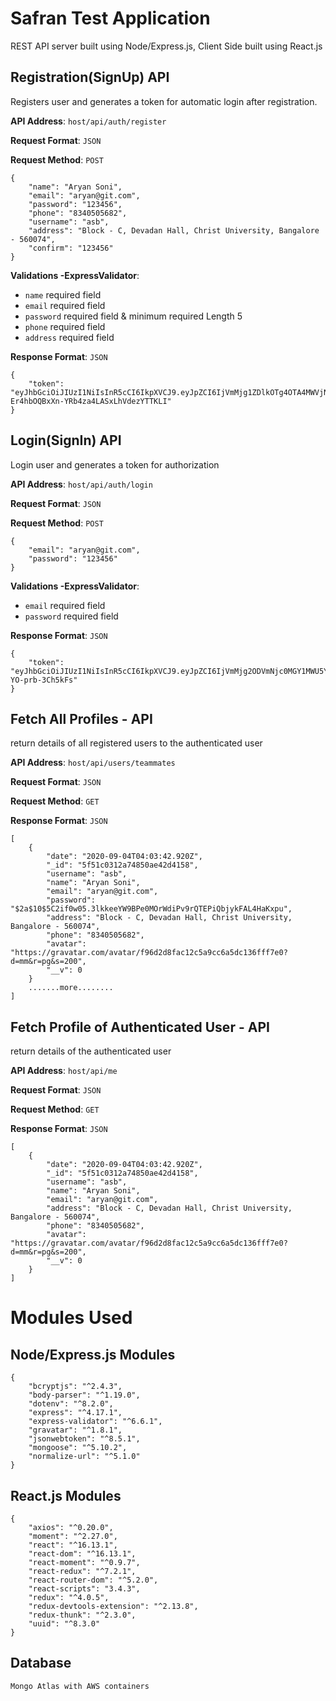 # Safran Test Application
REST API server built using Node/Express.js, Client Side built using React.js

## Registration(SignUp) API
Registers user and generates a token for automatic login after registration.

**API Address**: `host/api/auth/register`

**Request Format**: `JSON`

**Request Method**: `POST`

```
{
    "name": "Aryan Soni",
    "email": "aryan@git.com",
    "password": "123456",
    "phone": "8340505682",
    "username": "asb",
    "address": "Block - C, Devadan Hall, Christ University, Bangalore - 560074",
    "confirm": "123456"
}
```
**Validations -ExpressValidator**:
- `name` required field
- `email` required field
- `password` required field & minimum required Length 5
- `phone` required field
- `address` required field

**Response Format**: `JSON`
```
{
    "token": "eyJhbGciOiJIUzI1NiIsInR5cCI6IkpXVCJ9.eyJpZCI6IjVmMjg1ZDlkOTg4OTA4MWVjNDQ4OWVlZiIsImlhdCI6MTU5NjQ4MDkyNiwiZXhwIjoxNTk2ODQwOTI2fQ.eTuk5C2-Er4hbOQBxXn-YRb4za4LASxLhVdezYTTKLI"
}
```

## Login(SignIn) API
Login user and generates a token for authorization

**API Address**: `host/api/auth/login`

**Request Format**: `JSON`

**Request Method**: `POST`

```
{
    "email": "aryan@git.com",
    "password": "123456"
}
```
**Validations -ExpressValidator**:
- `email` required field
- `password` required field

**Response Format**: `JSON`
```
{
    "token": "eyJhbGciOiJIUzI1NiIsInR5cCI6IkpXVCJ9.eyJpZCI6IjVmMjg2ODVmNjc0MGY1MWU5Y2ZjM2ExZSIsImlhdCI6MTU5NjQ4NDAwNSwiZXhwIjoxNTk2ODQ0MDA1fQ.BaunpHWG1spxd54E2fDr6Ks1_qXZ-YO-prb-3Ch5kFs"
}
```

## Fetch All Profiles - API
return details of all registered users to the authenticated user

**API Address**: `host/api/users/teammates`

**Request Format**: `JSON`

**Request Method**: `GET`

**Response Format**: `JSON`
```
[
    {
        "date": "2020-09-04T04:03:42.920Z",
        "_id": "5f51c0312a74850ae42d4158",
        "username": "asb",
        "name": "Aryan Soni",
        "email": "aryan@git.com",
        "password": "$2a$10$5C2if0w05.3lkkeeYW9BPe0MOrWdiPv9rQTEPiQbjykFAL4HaKxpu",
        "address": "Block - C, Devadan Hall, Christ University, Bangalore - 560074",
        "phone": "8340505682",
        "avatar": "https://gravatar.com/avatar/f96d2d8fac12c5a9cc6a5dc136fff7e0?d=mm&r=pg&s=200",
        "__v": 0
    }
    .......more........
]
```

## Fetch Profile of Authenticated User - API
return details of the authenticated user

**API Address**: `host/api/me`

**Request Format**: `JSON`

**Request Method**: `GET`

**Response Format**: `JSON`
```
[
    {
        "date": "2020-09-04T04:03:42.920Z",
        "_id": "5f51c0312a74850ae42d4158",
        "username": "asb",
        "name": "Aryan Soni",
        "email": "aryan@git.com",
        "address": "Block - C, Devadan Hall, Christ University, Bangalore - 560074",
        "phone": "8340505682",
        "avatar": "https://gravatar.com/avatar/f96d2d8fac12c5a9cc6a5dc136fff7e0?d=mm&r=pg&s=200",
        "__v": 0
    }
]
```

# Modules Used

## Node/Express.js Modules

```
{
    "bcryptjs": "^2.4.3",
    "body-parser": "^1.19.0",
    "dotenv": "^8.2.0",
    "express": "^4.17.1",
    "express-validator": "^6.6.1",
    "gravatar": "^1.8.1",
    "jsonwebtoken": "^8.5.1",
    "mongoose": "^5.10.2",
    "normalize-url": "^5.1.0"
}
```
## React.js Modules
```
{
    "axios": "^0.20.0",
    "moment": "^2.27.0",
    "react": "^16.13.1",
    "react-dom": "^16.13.1",
    "react-moment": "^0.9.7",
    "react-redux": "^7.2.1",
    "react-router-dom": "^5.2.0",
    "react-scripts": "3.4.3",
    "redux": "^4.0.5",
    "redux-devtools-extension": "^2.13.8",
    "redux-thunk": "^2.3.0",
    "uuid": "^8.3.0"
}
```

## Database
```
Mongo Atlas with AWS containers
```